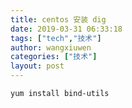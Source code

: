 ```yaml
---
title: centos 安装 dig
date: 2019-03-31 06:33:18
tags: ["tech","技术"]
author: wangxiuwen
categories: ["技术"]
layout: post
---
```


```
yum install bind-utils
```